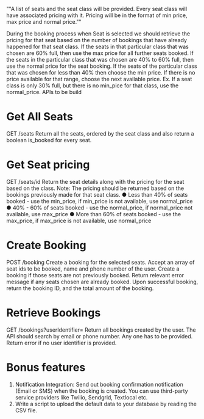""A list of seats and the seat class will be provided. Every seat class will have
associated pricing with it. Pricing will be in the format of min price, max price and
normal price.""

During the booking process when Seat is selected we should retrieve the pricing
for that seat based on the number of bookings that have already happened for
that seat class. If the seats in that particular class that was chosen are 60% full,
then use the max price for all further seats booked. If the seats in the particular
class that was chosen are 40% to 60% full, then use the normal price for the seat
booking. If the seats of the particular class that was chosen for less than 40% then
choose the min price.
If there is no price available for that range, choose the next available price. Ex. If a
seat class is only 30% full, but there is no min_pice for that class, use the
normal_price.
APIs to be build
# Get All Seats
GET /seats
Return all the seats, ordered by the seat class and also return a boolean is_booked
for every seat.
# Get Seat pricing
GET /seats/id
Return the seat details along with the pricing for the seat based on the class.
Note: The pricing should be returned based on the bookings previously made for
that seat class.
● Less than 40% of seats booked - use the min_price, if min_price is not
available, use normal_price
● 40% - 60% of seats booked - use the normal_price, if normal_price not
available, use max_price
● More than 60% of seats booked - use the max_price, if max_price is not
available, use normal_price
# Create Booking
POST /booking
Create a booking for the selected seats.
Accept an array of seat ids to be booked, name and phone number of the user.
Create a booking if those seats are not previously booked. Return relevant error
message if any seats chosen are already booked.
Upon successful booking, return the booking ID, and the total amount of the
booking.
# Retrieve Bookings
GET /bookings?userIdentifier=<email or phone number>
Return all bookings created by the user. The API should search by email or phone
number. Any one has to be provided. Return error if no user identifier is provided.
# Bonus features
1. Notification Integration: Send out booking confirmation notification (Email
or SMS) when the booking is created. You can use third-party service
providers like Twilio, Sendgrid, Textlocal etc.
2. Write a script to upload the default data to your database by reading the
CSV file.